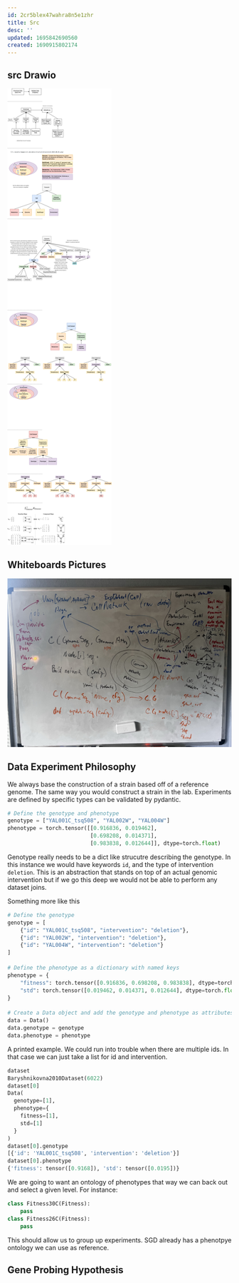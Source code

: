 ```yaml
---
id: 2cr5blex47wahra8n5e1zhr
title: Src
desc: ''
updated: 1695842690560
created: 1690915802174
---
```

## src Drawio

![](./assets/drawio/src.drawio.png)

## Whiteboards Pictures

![](./assets/images/src.md.data-structure-brainstorm-2023.08.01.png)

## Data Experiment Philosophy

We always base the construction of a strain based off of a reference genome. The same way you would construct a strain in the lab. Experiments are defined by specific types can be validated by pydantic.

```python
# Define the genotype and phenotype
genotype = ["YAL001C_tsq508", "YAL002W", "YAL004W"]
phenotype = torch.tensor([[0.916836, 0.019462],
                          [0.698208, 0.014371],
                          [0.983838, 0.012644]], dtype=torch.float)
```

Genotype really needs to be a dict like strucutre describing the genotype. In this instance we would have keywords `id`, and the type of intervention `deletion`. This is an abstraction that stands on top of an actual genomic intervention but if we go this deep we would not be able to perform any dataset joins.

Something more like this

```python
# Define the genotype
genotype = [
    {"id": "YAL001C_tsq508", "intervention": "deletion"},
    {"id": "YAL002W", "intervention": "deletion"},
    {"id": "YAL004W", "intervention": "deletion"}
]

# Define the phenotype as a dictionary with named keys
phenotype = {
    "fitness": torch.tensor([0.916836, 0.698208, 0.983838], dtype=torch.float),
    "std": torch.tensor([0.019462, 0.014371, 0.012644], dtype=torch.float)
}

# Create a Data object and add the genotype and phenotype as attributes
data = Data()
data.genotype = genotype
data.phenotype = phenotype
```

A printed example. We could run into trouble when there are multiple ids. In that case we can just take a list for id and intervention.

```python
dataset
Baryshnikovna2010Dataset(6022)
dataset[0]
Data(
  genotype=[1],
  phenotype={
    fitness=[1],
    std=[1]
  }
)
dataset[0].genotype
[{'id': 'YAL001C_tsq508', 'intervention': 'deletion'}]
dataset[0].phenotype
{'fitness': tensor([0.9168]), 'std': tensor([0.0195])}
```

We are going to want an ontology of phenotypes that way we can back out and select a given level. For instance:

```python
class Fitness30C(Fitness):
    pass
class Fitness26C(Fitness):
    pass
```

This should allow us to group up experiments. SGD already has a phenotpye ontology we can use as reference.

## Gene Probing Hypothesis

